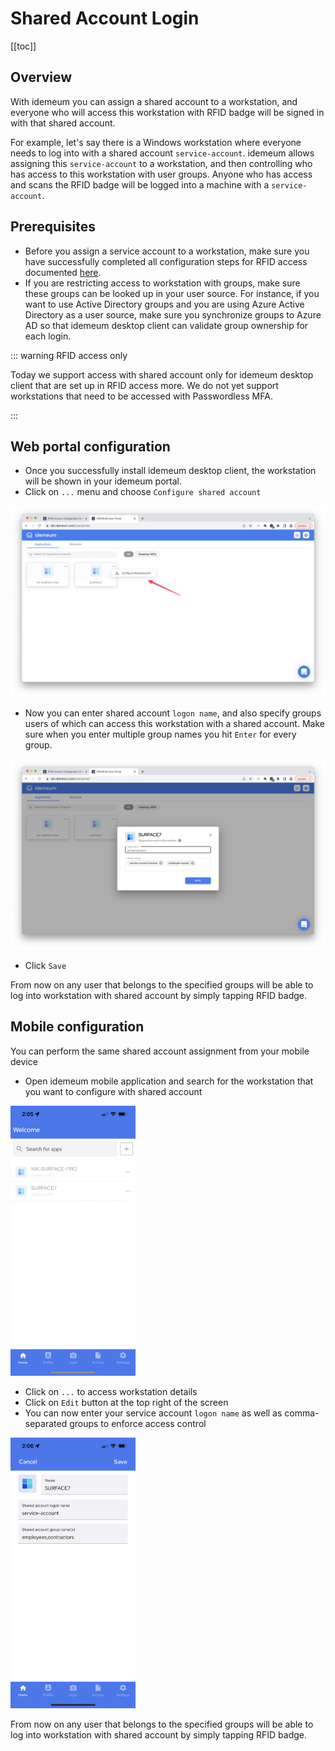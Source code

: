 # Shared Account Login

[[toc]]

## Overview

With idemeum you can assign a shared account to a workstation, and everyone who will access this workstation with RFID badge will be signed in with that shared account. 

For example, let's say there is a Windows workstation where everyone needs to log into with a shared account `service-account`. idemeum allows assigning this `service-account` to a workstation, and then controlling who has access to this workstation with user groups. Anyone who has access and scans the RFID badge will be logged into a machine with a `service-account`.

## Prerequisites

- Before you assign a service account to a workstation, make sure you have successfully completed all configuration steps for RFID access documented [here](./rfid-configuration-guide.html). 
- If you are restricting access to workstation with groups, make sure these groups can be looked up in your user source. For instance, if you want to use Active Directory groups and you are using Azure Active Directory as a user source, make sure you synchronize groups to Azure AD so that idemeum desktop client can validate group ownership for each login.

::: warning RFID access only

Today we support access with shared account only for idemeum desktop client that are set up in RFID access more. We do not yet support workstations that need to be accessed with Passwordless MFA.

:::

## Web portal configuration

- Once you successfully install idemeum desktop client, the workstation will be shown in your idemeum portal. 
- Click on `...` menu and choose `Configure shared account`

![Shared account setup](./images/shared-account.png)
- Now you can enter shared account `logon name`, and also specify groups users of which can access this workstation with a shared account. Make sure when you enter multiple group names you hit `Enter` for every group.

![Shared account setup](./images/account-setup.png)
- Click `Save`

From now on any user that belongs to the specified groups will be able to log into workstation with shared account by simply tapping RFID badge. 

## Mobile configuration

You can perform the same shared account assignment from your mobile device

* Open idemeum mobile application and search for the workstation that you want to configure with shared account

<img src="./images/mobile-edit.png" width="200px" style="border: 0.5px solid #555">

* Click on `...` to access workstation details
* Click on `Edit` button at the top right of the screen
* You can now enter your service account `logon name` as well as comma-separated groups to enforce access control

<img src="./images/mobile-setup.png" width="200px" style="border: 0.5px solid #555">

From now on any user that belongs to the specified groups will be able to log into workstation with shared account by simply tapping RFID badge. 